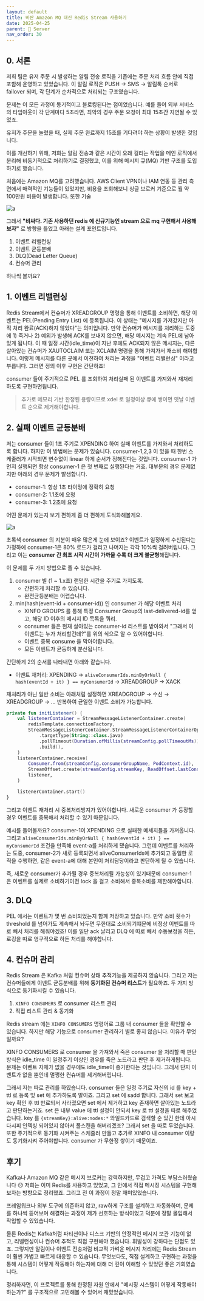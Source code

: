 ```yaml
---
layout: default
title: 비싼 Amazon MQ 대신 Redis Stream 사용하기
date: 2025-04-25
parent: 📌 Server
nav_order: 30
---
```


## 0. 서론

저희 팀은 유저 주문 시 발생하는 알림 전송 로직을 기존에는 주문 처리 흐름 안에 직접 포함해 운영하고 있었습니다. 이 알림 로직은 PUSH → SMS → 알림톡 순서로 failover 되며, 각 단계가 순차적으로 처리되는 구조였습니다.

문제는 이 모든 과정이 동기적이고 블로킹된다는 점이었습니다. 예를 들어 외부 서비스의 타임아웃이 각 단계마다 5초라면, 최악의 경우 주문 요청이 최대 15초간 지연될 수 있었죠.

유저가 주문을 눌렀을 때, 실제 주문 완료까지 15초를 기다려야 하는 상황이 발생한 것입니다.

이를 개선하기 위해, 저희는 알림 전송과 같은 시간이 오래 걸리는 작업을 메인 로직에서 분리해 비동기적으로 처리하기로 결정했고, 이를 위해 메시지 큐(MQ) 기반 구조를 도입하기로 했습니다.

처음에는 Amazon MQ를 고려했습니다. AWS Client VPN이나 IAM 연동 등 관리 측면에서 매력적인 기능들이 있었지만, 비용을 조회해보니 싱글 브로커 기준으로 월 약 100만원 비용이 발생합니다. 또한 기술

![a](../2025-05-01-20-18-11.png)

그래서 **"비싸다. 기존 사용하던 redis 에 신규기능인 stream 으로 mq 구현해서 사용해보자"** 로 방향을 틀었고 아래는 설계 포인트입니다.

1. 이벤트 리밸런싱
2. 이벤트 균등분배
3. DLQ(Dead Letter Queue)
4. 컨슈머 관리

하나씩 볼까요?

## 1. 이벤트 리밸런싱

Redis Stream에서 컨슈머가 XREADGROUP 명령을 통해 이벤트를 소비하면, 해당 이벤트는 PEL(Pending Entry List) 에 등록됩니다. 이 상태는 "메시지를 가져갔지만 아직 처리 완료(ACK)하지 않았다"는 의미입니다. 만약 컨슈머가 메시지를 처리하는 도중에 1) 죽거나 2) 예외가 발생해 ACK를 보내지 않으면, 해당 메시지는 계속 PEL에 남아 있게 됩니다. 이 때 일정 시간(idle_time)이 지난 후에도 ACK되지 않은 메시지는, 다른 살아있는 컨슈머가 XAUTOCLAIM 또는 XCLAIM 명령을 통해 가져가서 재소비 해야합니다. 이렇게 메시지를 다른 곳에서 이전하여 처리는 과정을 "이벤트 리밸런싱" 이라고 부릅니다. 그러면 정의 이후 구현은 간단하죠!

consumer 들이 주기적으로 PEL 를 조회하여 처리실패 된 이벤트를 가져와서 재처리하도록 구현하면됩니다.

> 추가로 메모리 기반 한정된 용량이므로 xdel 로 일정이상 큐에 쌓이면 옛날 이벤트 순으로 제거해야합니다.

## 2. 실패 이벤트 균등분배

저는 consumer 들이 1초 주기로 XPENDING 하여 실패 이벤트를 가져와서 처리하도록 합니다. 하지만 이 방법에는 문제가 있습니다. consumer-1,2,3 이 있을 때 한번 스케줄러가 시작되면 변수없이 linear 하게 순서가 정해진다는 것입니다. consumer-1 가 먼저 실행되면 항상 consumer-1 은 첫 번째로 실행된다는 거죠. 대부분의 경우 문제없지만 아래의 경우 문제가 발생합니다. 

* consumer-1: 항상 1초 타이밍에 정확히 요청
* consumer-2: 1.1초에 요청
* consumer-3: 1.2초에 요청

어떤 문제가 있는지 보기 편하게 좀 더 편하게 도식화해볼게요.

![a](../2025-05-02-16-13-47.png)

초록색 consumer 의 지분이 매우 많은게 눈에 보이죠? 이벤트가 일정하게 수신된다는 가정하에 consumer-1은 80% 로드가 걸리고 나머지는 각각 10%씩 걸려버립니다. 그리고 이는 **consumer 간 최초 시작 시간이 가까울 수록 더 크게 불균형**해집니다.

이 문제를 두 가지 방법으로 풀 수 있습니다.

1. consumer 별 (1 ~ 1.x초) 랜덤한 시간을 주기로 가지도록.
    * 간편하게 처리할 수 있습니다.
    * 완전균등분배는 어렵습니다.
2. min(hash(event-id + consumer-id)) 인 consumer 가 해당 이벤트 처리
    * XINFO GROUPS 를 통해 특정 Consumer Group의 last-delivered-id를 얻고, 해당 ID 이후의 메시지 ID 목록을 쿼리.
    * consumer 들은 현재 살아있는 consumer-id 리스트를 받아와서 "그래서 이 이벤트는 누가 처리할건데?"를 위의 식으로 알 수 있어야합니다.
    * 이벤트 중복 consume 을 막아야합니다.
    * 모든 이벤트가 균등하게 분산됩니다.

간단하게 2의 순서를 나타내면 아래와 같습니다.

* 이벤트 재처리: XPENDING → `aliveConsumerIds.minByOrNull { hash(eventId + it) } == myConsumerId` → XREADGROUP → XACK

재처리가 아닌 일반 소비는 아래처럼 설정하면 XREADGROUP → 수신 → XREADGROUP → ... 반복하여 균일한 이벤트 소비가 가능합니다.

```kotlin
private fun initListener() {
    val listenerContainer = StreamMessageListenerContainer.create(
        redisTemplate.connectionFactory,
        StreamMessageListenerContainer.StreamMessageListenerContainerOptions.builder()
            .targetType(String::class.java)
            .pollTimeout(Duration.ofMillis(streamConfig.pollTimeoutMs))
            .build(),
    )
    listenerContainer.receive(
        Consumer.from(streamConfig.consumerGroupName, PodContext.id),
        StreamOffset.create(streamConfig.streamKey, ReadOffset.lastConsumed()),
        listener,
    )

    listenerContainer.start()
}
```

그리고 이벤트 재처리 시 중복처리방지가 있어야합니다. 새로운 consumer 가 등장할 경우 이벤트를 중복해서 처리할 수 있기 때문입니다. 

예시를 들어볼까요? consumer-1이 XPENDING 으로 실패한 메세지들을 가져옵니다. 그리고 `aliveConsumerIds.minByOrNull { hash(eventId + it) } == myConsumerId` 조건을 만족해 event-a를 처리하게 됐습니다. 
그런데 이벤트를 처리하는 도중, consumer-2가 새로 등록되면서 aliveConsumerIds에 추가되고 동일한 로직을 수행하면, 같은 event-a에 대해 본인이 처리담당이라고 판단하게 될 수 있습니다.

즉, 새로운 consumer가 추가될 경우 중복처리될 가능성이 있기때문에 consumer-1 은 이벤트를 실제로 소비하기이전 lock 을 걸고 소비해서 중복소비를 제한해야합니다.



## 3. DLQ

PEL 에서는 이벤트가 몇 번 소비되었는지 함께 저장하고 있습니다. 만약 소비 횟수가 threshold 를 넘어가도 계속해서 놔두면 무한대로 소비되기떄문에 비정상 이벤트를 따로 빼서 처리를 해줘야겠죠! 이를 일단 ack 날리고 DLQ 에 따로 빼서 수동보정을 하든, 로깅을 따로 영구적으로 하든 처리를 해야합니다.

## 4. 컨슈머 관리

Redis Stream 은 Kafka 처럼 컨슈머 상태 추적기능을 제공하지 않습니다. 그리고 저는 컨슈머들에게 이벤트 균등분배를 위해 **동기화된 컨슈머 리스트**가 필요하죠. 두 가지 방식으로 동기화시킬 수 있습니다.


1. `XINFO CONSUMERS` 로 consumer 리스트 관리
2. 직접 리스트 관리 & 동기화

Redis stream 에는 `XINFO CONSUMERS` 명령어로 그룹 내 consumer 들을 확인할 수 있습니다. 하지만 해당 기능으로 consumer 관리하기 별로 좋지 않습니다. 이유가 무엇일까요?

XINFO CONSUMERS 로 consumer 을 가져와서 죽은 consumer 을 처리할 때 판단방식은 idle_time 이 일정주기 이상인 경우를 죽은 노드라고 판단 후 제거하게됩니다. 문제는 이벤트 자체가 없을 경우에도 idle_time이 증가한다는 것입니다. 그래서 단지 이벤트가 없을 뿐인데 멀쩡한 컨슈머를 제거해버립니다.

그래서 저는 따로 관리를 하였습니다. consumer 들은 일정 주기로 자신의 id 를 key + ttl 로 등록 및 set 에 추가하도록 말이죠. 그리고 set 에 sadd 합니다. 그래서 set 보고 key 확인 후 ttl 만료되서 사라졌으면 set 에서 제거하고 key 존재하면 살아있는 노드라고 판단하는거죠. set 은 내부 value 에 ttl 설정이 안되서 key 로 ttl 설정을 따로 해주었습니다. key 를 `{streamKey}:alive:nodes:*` 와일드카드로 검색할 순 있긴 한데 아시다시피 인덱싱 되어있지 않아서 풀스캔을 해버리겠죠? 그래서 set 을 따로 두었습니다. 또한 주기적으로 동기화 시켜주는 스케줄러 만들고 추가로 XINFO 내 consumer 이랑도 동기화시켜 주어야합니다. consumer 가 무한정 쌓이기 때문이죠.

## 후기

Kafka나 Amazon MQ 같은 메시지 브로커는 강력하지만, 무겁고 가격도 부담스러웠습니다 😥 저희는 이미 Redis를 사용하고 있었고, 그 안에서 직접 메시징 시스템을 구현해보자는 방향으로 정리했죠.
그리고 전 이 과정이 정말 재미있었습니다.

프레임워크나 외부 도구에 의존하지 않고, raw하게 구조를 설계하고 자동화하며, 문제를 하나씩 뜯어보며 해결하는 과정이 제가 선호하는 방식이었고 덕분에 정말 몰입해서 작업할 수 있었습니다.

물론 Redis는 Kafka처럼 파티션이나 디스크 기반의 안정적인 메시지 보관 기능이 없고, 리밸런싱이나 컨슈머 추적도 직접 구현해야 했습니다. 휘발성이 강하다는 단점도 있죠. 
그렇지만 알림이나 이벤트 전송처럼 비교적 가벼운 메시지 처리에는 Redis Stream이 훨씬 가볍고 빠르게 대응할 수 있습니다. 
무엇보다도, 직접 설계하고 구현하는 과정을 통해 시스템이 어떻게 작동해야 하는지에 대해 더 깊이 이해할 수 있었던 좋은 기회였습니다.

정리하자면, 이 프로젝트를 통해 한정된 자원 안에서 "메시징 시스템이 어떻게 작동해야 하는가?" 를 구조적으로 고민해볼 수 있어서 재밌었습니다.